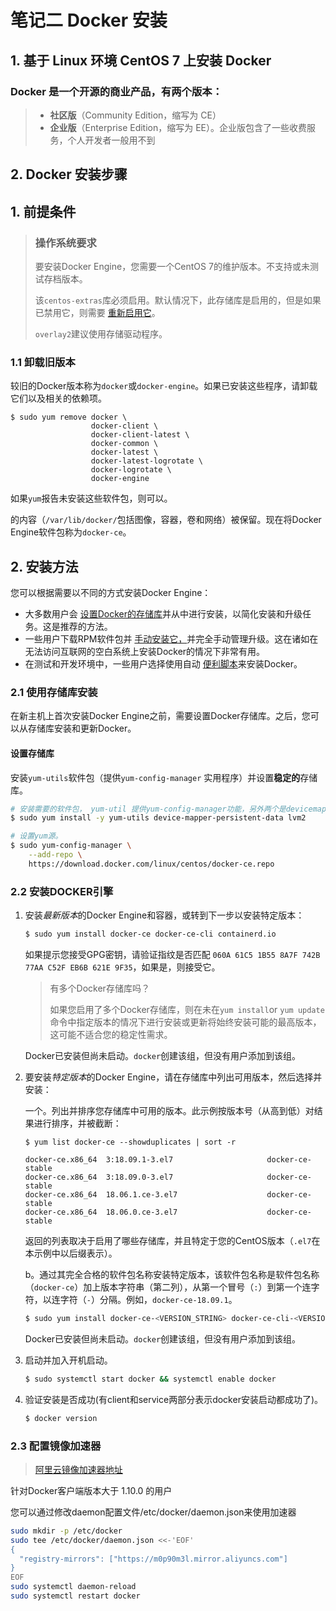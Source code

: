 # 笔记二 Docker 安装

## 1. 基于 Linux 环境 CentOS 7 上安装 Docker

### **Docker** 是一个**开源的商业产品**，有两个版本：
> - **社区版**（Community Edition，缩写为 CE）
> - **企业版**（Enterprise Edition，缩写为 EE）。企业版包含了一些收费服务，个人开发者一般用不到



## 2. Docker 安装步骤

## 1. 前提条件

> ### 操作系统要求
>
> 要安装Docker Engine，您需要一个CentOS 7的维护版本。不支持或未测试存档版本。
>
> 该`centos-extras`库必须启用。默认情况下，此存储库是启用的，但是如果已禁用它，则需要 [重新启用它](https://wiki.centos.org/AdditionalResources/Repositories)。
>
> `overlay2`建议使用存储驱动程序。

### 1.1 卸载旧版本

较旧的Docker版本称为`docker`或`docker-engine`。如果已安装这些程序，请卸载它们以及相关的依赖项。

```docker
$ sudo yum remove docker \
                  docker-client \
                  docker-client-latest \
                  docker-common \
                  docker-latest \
                  docker-latest-logrotate \
                  docker-logrotate \
                  docker-engine
```

如果`yum`报告未安装这些软件包，则可以。

的内容（`/var/lib/docker/`包括图像，容器，卷和网络）被保留。现在将Docker Engine软件包称为`docker-ce`。

## 2. 安装方法

您可以根据需要以不同的方式安装Docker Engine：

- 大多数用户会 [设置Docker的存储库](https://docs.docker.com/engine/install/centos/#install-using-the-repository)并从中进行安装，以简化安装和升级任务。这是推荐的方法。
- 一些用户下载RPM软件包并 [手动安装它，](https://docs.docker.com/engine/install/centos/#install-from-a-package)并完全手动管理升级。这在诸如在无法访问互联网的空白系统上安装Docker的情况下非常有用。
- 在测试和开发环境中，一些用户选择使用自动 [便利脚本](https://docs.docker.com/engine/install/centos/#install-using-the-convenience-script)来安装Docker。



### 2.1 使用存储库安装

在新主机上首次安装Docker Engine之前，需要设置Docker存储库。之后，您可以从存储库安装和更新Docker。

#### 设置存储库

安装`yum-utils`软件包（提供`yum-config-manager` 实用程序）并设置**稳定的**存储库。

```bash
# 安装需要的软件包， yum-util 提供yum-config-manager功能，另外两个是devicemapper驱动依赖的。
$ sudo yum install -y yum-utils device-mapper-persistent-data lvm2   

# 设置yum源。
$ sudo yum-config-manager \
    --add-repo \
    https://download.docker.com/linux/centos/docker-ce.repo
```



### 2.2 安装DOCKER引擎

1. 安装*最新版本*的Docker Engine和容器，或转到下一步以安装特定版本：

   ```bash
   $ sudo yum install docker-ce docker-ce-cli containerd.io
   ```

   如果提示您接受GPG密钥，请验证指纹是否匹配 `060A 61C5 1B55 8A7F 742B 77AA C52F EB6B 621E 9F35`，如果是，则接受它。

   > 有多个Docker存储库吗？
   >
   > 如果您启用了多个Docker存储库，则在未在`yum install`or `yum update`命令中指定版本的情况下进行安装或更新将始终安装可能的最高版本，这可能不适合您的稳定性需求。

   Docker已安装但尚未启动。`docker`创建该组，但没有用户添加到该组。

2. 要安装*特定版本*的Docker Engine，请在存储库中列出可用版本，然后选择并安装：

   一个。列出并排序您存储库中可用的版本。此示例按版本号（从高到低）对结果进行排序，并被截断：

   ```
   $ yum list docker-ce --showduplicates | sort -r
   
   docker-ce.x86_64  3:18.09.1-3.el7                     docker-ce-stable
   docker-ce.x86_64  3:18.09.0-3.el7                     docker-ce-stable
   docker-ce.x86_64  18.06.1.ce-3.el7                    docker-ce-stable
   docker-ce.x86_64  18.06.0.ce-3.el7                    docker-ce-stable
   ```

   返回的列表取决于启用了哪些存储库，并且特定于您的CentOS版本（`.el7`在本示例中以后缀表示）。

   b。通过其完全合格的软件包名称安装特定版本，该软件包名称是软件包名称（`docker-ce`）加上版本字符串（第二列），从第一个冒号（`:`）到第一个连字符，以连字符（`-`）分隔。例如，`docker-ce-18.09.1`。

   ```bash
   $ sudo yum install docker-ce-<VERSION_STRING> docker-ce-cli-<VERSION_STRING> containerd.io
   ```

   Docker已安装但尚未启动。`docker`创建该组，但没有用户添加到该组。

3. 启动并加入开机启动。

   ```bash
   $ sudo systemctl start docker && systemctl enable docker   
   ```

4. 验证安装是否成功(有client和service两部分表示docker安装启动都成功了)。

   ``` bash
   $ docker version   
   ```



### 2.3 配置镜像加速器

> [阿里云镜像加速器地址](https://cr.console.aliyun.com/cn-hangzhou/mirrors)

针对Docker客户端版本大于 1.10.0 的用户

您可以通过修改daemon配置文件/etc/docker/daemon.json来使用加速器

```bash
sudo mkdir -p /etc/docker
sudo tee /etc/docker/daemon.json <<-'EOF'
{
  "registry-mirrors": ["https://m0p90m3l.mirror.aliyuncs.com"]
}
EOF
sudo systemctl daemon-reload
sudo systemctl restart docker
```


